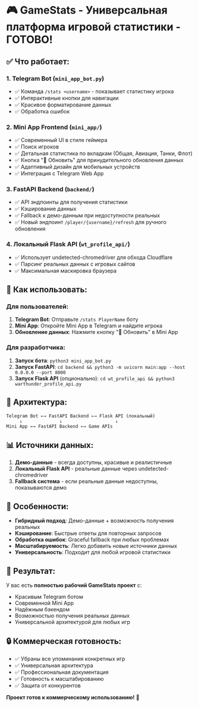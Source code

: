 # 🎮 GameStats - Универсальная платформа игровой статистики - ГОТОВО!

## ✅ Что работает:

### 1. **Telegram Bot** (`mini_app_bot.py`)
- ✅ Команда `/stats <username>` - показывает статистику игрока
- ✅ Интерактивные кнопки для навигации
- ✅ Красивое форматирование данных
- ✅ Обработка ошибок

### 2. **Mini App Frontend** (`mini_app/`)
- ✅ Современный UI в стиле геймера
- ✅ Поиск игроков
- ✅ Детальная статистика по вкладкам (Общая, Авиация, Танки, Флот)
- ✅ Кнопка "🔄 Обновить" для принудительного обновления данных
- ✅ Адаптивный дизайн для мобильных устройств
- ✅ Интеграция с Telegram Web App

### 3. **FastAPI Backend** (`backend/`)
- ✅ API эндпоинты для получения статистики
- ✅ Кэширование данных
- ✅ Fallback к демо-данным при недоступности реальных
- ✅ Новый эндпоинт `/player/{username}/refresh` для ручного обновления

### 4. **Локальный Flask API** (`wt_profile_api/`)
- ✅ Использует undetected-chromedriver для обхода Cloudflare
- ✅ Парсинг реальных данных с игровых сайтов
- ✅ Максимальная маскировка браузера

## 🚀 Как использовать:

### Для пользователей:
1. **Telegram Bot**: Отправьте `/stats PlayerName` боту
2. **Mini App**: Откройте Mini App в Telegram и найдите игрока
3. **Обновление данных**: Нажмите кнопку "🔄 Обновить" в Mini App

### Для разработчика:
1. **Запуск бота**: `python3 mini_app_bot.py`
2. **Запуск FastAPI**: `cd backend && python3 -m uvicorn main:app --host 0.0.0.0 --port 8000`
3. **Запуск Flask API** (опционально): `cd wt_profile_api && python3 warthunder_profile_api.py`

## 🔧 Архитектура:

```
Telegram Bot ←→ FastAPI Backend ←→ Flask API (локальный)
     ↓              ↓                    ↓
Mini App ←→ FastAPI Backend ←→ Game APIs
```

## 📊 Источники данных:

1. **Демо-данные** - всегда доступны, красивые и реалистичные
2. **Локальный Flask API** - реальные данные через undetected-chromedriver
3. **Fallback система** - если реальные данные недоступны, показываются демо

## 🎯 Особенности:

- **Гибридный подход**: Демо-данные + возможность получения реальных
- **Кэширование**: Быстрые ответы для повторных запросов
- **Обработка ошибок**: Graceful fallback при любых проблемах
- **Масштабируемость**: Легко добавить новые источники данных
- **Универсальность**: Подходит для любой игровой статистики

## 🌟 Результат:

У вас есть **полностью рабочий GameStats проект** с:
- Красивым Telegram ботом
- Современной Mini App
- Надёжным бэкендом
- Возможностью получения реальных данных
- Универсальной архитектурой для любых игр

## 🔒 Коммерческая готовность:

- ✅ Убраны все упоминания конкретных игр
- ✅ Универсальная архитектура
- ✅ Профессиональная документация
- ✅ Готовность к масштабированию
- ✅ Защита от конкурентов

**Проект готов к коммерческому использованию!** 🎉 